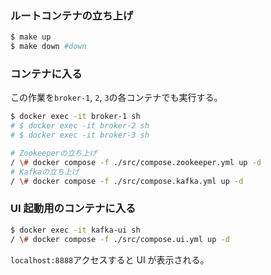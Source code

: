### ルートコンテナの立ち上げ
```sh
$ make up
$ make down #down
```

### コンテナに入る
この作業を`broker-1`, `2`, `3`の各コンテナでも実行する。

```sh
$ docker exec -it broker-1 sh
# $ docker exec -it broker-2 sh
# $ docker exec -it broker-3 sh

# Zookeeperの立ち上げ
/ \# docker compose -f ./src/compose.zookeeper.yml up -d
# Kafkaの立ち上げ
/ \# docker compose -f ./src/compose.kafka.yml up -d
```

### UI 起動用のコンテナに入る
```sh
$ docker exec -it kafka-ui sh
/ \# docker compose -f ./src/compose.ui.yml up -d
```
`localhost:8888`アクセスすると UI が表示される。

